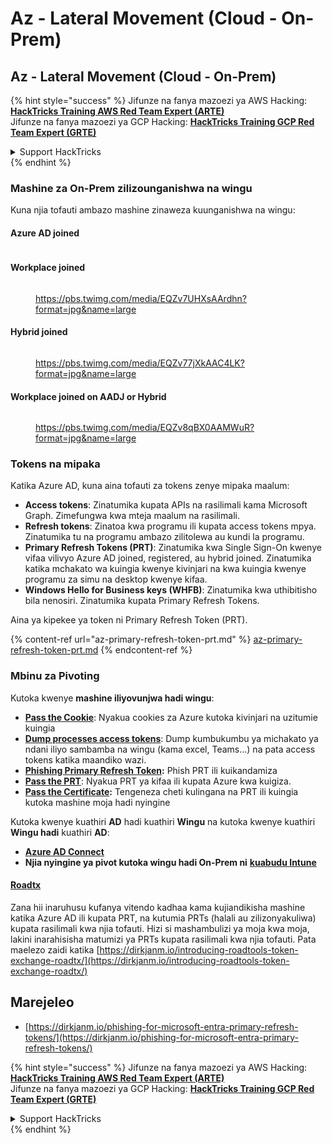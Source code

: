 # Az - Lateral Movement (Cloud - On-Prem)

## Az - Lateral Movement (Cloud - On-Prem)

{% hint style="success" %}
Jifunze na fanya mazoezi ya AWS Hacking:<img src="../../../.gitbook/assets/image (1) (1) (1) (1).png" alt="" data-size="line">[**HackTricks Training AWS Red Team Expert (ARTE)**](https://training.hacktricks.xyz/courses/arte)<img src="../../../.gitbook/assets/image (1) (1) (1) (1).png" alt="" data-size="line">\
Jifunze na fanya mazoezi ya GCP Hacking: <img src="../../../.gitbook/assets/image (2) (1).png" alt="" data-size="line">[**HackTricks Training GCP Red Team Expert (GRTE)**<img src="../../../.gitbook/assets/image (2) (1).png" alt="" data-size="line">](https://training.hacktricks.xyz/courses/grte)

<details>

<summary>Support HackTricks</summary>

* Angalia [**mpango wa usajili**](https://github.com/sponsors/carlospolop)!
* **Jiunge na** 💬 [**kikundi cha Discord**](https://discord.gg/hRep4RUj7f) au [**kikundi cha telegram**](https://t.me/peass) au **fuata** sisi kwenye **Twitter** 🐦 [**@hacktricks\_live**](https://twitter.com/hacktricks_live)**.**
* **Shiriki mbinu za hacking kwa kuwasilisha PRs kwa** [**HackTricks**](https://github.com/carlospolop/hacktricks) na [**HackTricks Cloud**](https://github.com/carlospolop/hacktricks-cloud) repos za github.

</details>
{% endhint %}

### Mashine za On-Prem zilizounganishwa na wingu

Kuna njia tofauti ambazo mashine zinaweza kuunganishwa na wingu:

#### Azure AD joined

<figure><img src="../../../.gitbook/assets/image (259).png" alt=""><figcaption></figcaption></figure>

#### Workplace joined

<figure><img src="../../../.gitbook/assets/image (222).png" alt=""><figcaption><p><a href="https://pbs.twimg.com/media/EQZv7UHXsAArdhn?format=jpg&#x26;name=large">https://pbs.twimg.com/media/EQZv7UHXsAArdhn?format=jpg&#x26;name=large</a></p></figcaption></figure>

#### Hybrid joined

<figure><img src="../../../.gitbook/assets/image (178).png" alt=""><figcaption><p><a href="https://pbs.twimg.com/media/EQZv77jXkAAC4LK?format=jpg&#x26;name=large">https://pbs.twimg.com/media/EQZv77jXkAAC4LK?format=jpg&#x26;name=large</a></p></figcaption></figure>

#### Workplace joined on AADJ or Hybrid

<figure><img src="../../../.gitbook/assets/image (252).png" alt=""><figcaption><p><a href="https://pbs.twimg.com/media/EQZv8qBX0AAMWuR?format=jpg&#x26;name=large">https://pbs.twimg.com/media/EQZv8qBX0AAMWuR?format=jpg&#x26;name=large</a></p></figcaption></figure>

### Tokens na mipaka <a href="#tokens-and-limitations" id="tokens-and-limitations"></a>

Katika Azure AD, kuna aina tofauti za tokens zenye mipaka maalum:

* **Access tokens**: Zinatumika kupata APIs na rasilimali kama Microsoft Graph. Zimefungwa kwa mteja maalum na rasilimali.
* **Refresh tokens**: Zinatoa kwa programu ili kupata access tokens mpya. Zinatumika tu na programu ambazo zilitolewa au kundi la programu.
* **Primary Refresh Tokens (PRT)**: Zinatumika kwa Single Sign-On kwenye vifaa vilivyo Azure AD joined, registered, au hybrid joined. Zinatumika katika mchakato wa kuingia kwenye kivinjari na kwa kuingia kwenye programu za simu na desktop kwenye kifaa.
* **Windows Hello for Business keys (WHFB)**: Zinatumika kwa uthibitisho bila nenosiri. Zinatumika kupata Primary Refresh Tokens.

Aina ya kipekee ya token ni Primary Refresh Token (PRT).

{% content-ref url="az-primary-refresh-token-prt.md" %}
[az-primary-refresh-token-prt.md](az-primary-refresh-token-prt.md)
{% endcontent-ref %}

### Mbinu za Pivoting

Kutoka kwenye **mashine iliyovunjwa hadi wingu**:

* [**Pass the Cookie**](az-pass-the-cookie.md): Nyakua cookies za Azure kutoka kivinjari na uzitumie kuingia
* [**Dump processes access tokens**](az-processes-memory-access-token.md): Dump kumbukumbu ya michakato ya ndani iliyo sambamba na wingu (kama excel, Teams...) na pata access tokens katika maandiko wazi.
* [**Phishing Primary Refresh Token**](az-phishing-primary-refresh-token-microsoft-entra.md)**:** Phish PRT ili kuikandamiza
* [**Pass the PRT**](pass-the-prt.md): Nyakua PRT ya kifaa ili kupata Azure kwa kuigiza.
* [**Pass the Certificate**](az-pass-the-certificate.md)**:** Tengeneza cheti kulingana na PRT ili kuingia kutoka mashine moja hadi nyingine

Kutoka kwenye kuathiri **AD** hadi kuathiri **Wingu** na kutoka kwenye kuathiri **Wingu hadi** kuathiri **AD**:

* [**Azure AD Connect**](azure-ad-connect-hybrid-identity/)
* **Njia nyingine ya pivot kutoka wingu hadi On-Prem ni** [**kuabudu Intune**](../az-services/intune.md)

#### [Roadtx](https://github.com/dirkjanm/ROADtools)

Zana hii inaruhusu kufanya vitendo kadhaa kama kujiandikisha mashine katika Azure AD ili kupata PRT, na kutumia PRTs (halali au zilizonyakuliwa) kupata rasilimali kwa njia tofauti. Hizi si mashambulizi ya moja kwa moja, lakini inarahisisha matumizi ya PRTs kupata rasilimali kwa njia tofauti. Pata maelezo zaidi katika [https://dirkjanm.io/introducing-roadtools-token-exchange-roadtx/](https://dirkjanm.io/introducing-roadtools-token-exchange-roadtx/)

## Marejeleo

* [https://dirkjanm.io/phishing-for-microsoft-entra-primary-refresh-tokens/](https://dirkjanm.io/phishing-for-microsoft-entra-primary-refresh-tokens/)

{% hint style="success" %}
Jifunze na fanya mazoezi ya AWS Hacking:<img src="../../../.gitbook/assets/image (1) (1) (1) (1).png" alt="" data-size="line">[**HackTricks Training AWS Red Team Expert (ARTE)**](https://training.hacktricks.xyz/courses/arte)<img src="../../../.gitbook/assets/image (1) (1) (1) (1).png" alt="" data-size="line">\
Jifunze na fanya mazoezi ya GCP Hacking: <img src="../../../.gitbook/assets/image (2) (1).png" alt="" data-size="line">[**HackTricks Training GCP Red Team Expert (GRTE)**<img src="../../../.gitbook/assets/image (2) (1).png" alt="" data-size="line">](https://training.hacktricks.xyz/courses/grte)

<details>

<summary>Support HackTricks</summary>

* Angalia [**mpango wa usajili**](https://github.com/sponsors/carlospolop)!
* **Jiunge na** 💬 [**kikundi cha Discord**](https://discord.gg/hRep4RUj7f) au [**kikundi cha telegram**](https://t.me/peass) au **fuata** sisi kwenye **Twitter** 🐦 [**@hacktricks\_live**](https://twitter.com/hacktricks_live)**.**
* **Shiriki mbinu za hacking kwa kuwasilisha PRs kwa** [**HackTricks**](https://github.com/carlospolop/hacktricks) na [**HackTricks Cloud**](https://github.com/carlospolop/hacktricks-cloud) repos za github.

</details>
{% endhint %}
